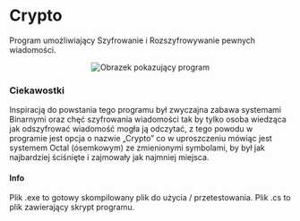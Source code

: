 # Crypto
Program umożliwiający Szyfrowanie i Rozszyfrowywanie pewnych wiadomości.

<p align="center"><img alt="Obrazek pokazujący program" src="[https://docs.esx-framework.org/severcount.svg](https://imgur.com/a/PrsVFKI)"/></p>

### Ciekawostki
Inspiracją do powstania tego programu był zwyczajna zabawa systemami Binarnymi oraz chęć szyfrowania wiadomości tak by tylko osoba wiedząca jak odszyfrować wiadomość mogła ją odczytać, z tego powodu w programie jest opcja o nazwie „Crypto” co w uproszczeniu mówiąc jest systemem Octal (ósemkowym) ze zmienionymi symbolami, by był jak najbardziej ściśnięte i zajmowały jak najmniej miejsca.

#### Info
Plik .exe to gotowy skompilowany plik do użycia / przetestowania.
Plik .cs to plik zawierający skrypt programu.
